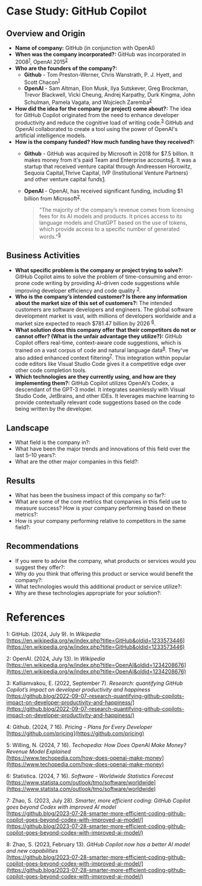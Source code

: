 # Case Study: GitHub Copilot

## Overview and Origin

* **Name of company:** GitHub (in conjunction with OpenAI)
* **When was the company incorporated?:** GitHub was incorporated in 2008<sup>[1](#wikipedia-github)</sup>, OpenAI 2015<sup>[2](#wikipedia-openai)</sup>
* **Who are the founders of the company?:**
    * **Github** - Tom Preston-Werner, Chris Wanstrath, P. J. Hyett, and Scott Chacon<sup>[1](#wikipedia-github)</sup>
    * **OpenAI** - Sam Altman, Elon Musk, Ilya Sutskever, Greg Brockman, Trevor Blackwell, Vicki Cheung, Andrej Karpathy, Durk Kingma, John Schulman, Pamela Vagata, and Wojciech Zaremba<sup>[2](#wikipedia-openai)</sup>
*	**How did the idea for the company (or project) come about?:** The idea for GitHub Copilot originated from the need to enhance developer productivity and reduce the cognitive load of writing code.<sup>[3](#github-copilot-research)</sup>  GitHub and OpenAI collaborated to create a tool using the power of OpenAI's artificial intelligence models.
* **How is the company funded? How much funding have they received?:**
    * **Github** - GitHub was acquired by Microsoft in 2018 for $7.5 billion.  It makes money from it's paid Team and Enterprise accounts[4](#github-pricing).  It was a startup that received venture capital through Andreessen Horowitz, Sequoia Capital,Thrive Capital, IVP (Institutional Venture Partners) and other venture capital funds[1](#wikipedia-github).
    * **OpenAI** - OpenAI, has received significant funding, including $1 billion from Microsoft<sup>[2](#wikipedia-openai)</sup>.

      >"The majority of the company’s revenue comes from licensing fees for its AI models and products. It prices access to its language models and ChatGPT based on the use of tokens, which provide access to a specific number of generated words."<sup>[5](#techo-openai-pricing)</sup>
    


## Business Activities

* **What specific problem is the company or project trying to solve?:** 
GitHub Copilot aims to solve the problem of time-consuming and error-prone code writing by providing AI-driven code suggestions while improving developer efficiency and code quality <sup>[3](#github-copilot-research)</sup>.
* **Who is the company’s intended customer? Is there any information about the market size of this set of customers?:** The intended customers are software developers and engineers. The global software development market is vast, with millions of developers worldwide and a market size expected to reach $781.47 billion by 2026 <sup>[6](#statistica-software-ww)</sup>.
* **What solution does this company offer that their competitors do not or cannot offer? (What is the unfair advantage they utilize?):** GitHub Copilot offers real-time, context-aware code suggestions, which is trained on a vast corpus of code and natural language data<sup>[8](#github-better-model)</sup>.  They've also added enhanced context filtering<sup>[7](#github-goes-beyond-codex)</sup>. This integration within popular code editors like Visual Studio Code gives it a competitive edge over other code completion tools.
* **Which technologies are they currently using, and how are they implementing them?:** GitHub Copilot utilizes OpenAI’s Codex, a descendant of the GPT-3 model. It integrates seamlessly with Visual Studio Code, JetBrains, and other IDEs.  It leverages machine learning to provide contextually relevant code suggestions based on the code being written by the developer.

## Landscape

* What field is the company in?:
* What have been the major trends and innovations of this field over the last 5–10 years?:
* What are the other major companies in this field?:

## Results

* What has been the business impact of this company so far?: 
* What are some of the core metrics that companies in this field use to measure success? How is your company performing based on these metrics?: 
* How is your company performing relative to competitors in the same field?:

## Recommendations

* If you were to advise the company, what products or services would you suggest they offer?:
* Why do you think that offering this product or service would benefit the company?: 
* What technologies would this additional product or service utilize?: 
* Why are these technologies appropriate for your solution?: 

# References
<a name="wikipedia-github">1</a>: GitHub. (2024, July 9). In *Wikipedia*<br /> [https://en.wikipedia.org/w/index.php?title=GitHub&oldid=1233573446](https://en.wikipedia.org/w/index.php?title=GitHub&oldid=1233573446)

<a name="wikipedia-openai">2</a>: OpenAI. (2024, July 13). In *Wikipedia*<br />
[https://en.wikipedia.org/w/index.php?title=OpenAI&oldid=1234208676](https://en.wikipedia.org/w/index.php?title=OpenAI&oldid=1234208676)

<a name="github-copilot-research">3</a>: Kalliamvakou, E. (2022, September 7). *Research: quantifying GitHub Copilot’s impact on developer productivity and happiness*<br />
[https://github.blog/2022-09-07-research-quantifying-github-copilots-impact-on-developer-productivity-and-happiness/](https://github.blog/2022-09-07-research-quantifying-github-copilots-impact-on-developer-productivity-and-happiness/)

<a name="github-pricing">4</a>: Github. (2024, 7 16). *Pricing - Plans for Every Developer*<br />
[https://github.com/pricing](https://github.com/pricing)

<a name="techo-openai-pricing">5</a>: Willing, N. (2024, 7 16). *Techopedia: How Does OpenAI Make Money? Revenue Model Explained*<br />
[https://www.techopedia.com/how-does-openai-make-money](https://www.techopedia.com/how-does-openai-make-money)

<a name="statistica-software-ww">6</a>: Statistica. (2024, 7 16). *Software - Worldwide Statistics Forecast*<br />
[https://www.statista.com/outlook/tmo/software/worldwide](https://www.statista.com/outlook/tmo/software/worldwide)

<a name="github-goes-beyond-codex">7</a>: Zhao, S. (2023, July 28). *Smarter, more efficient coding: GitHub Copilot goes beyond Codex with improved AI model*<br />
[https://github.blog/2023-07-28-smarter-more-efficient-coding-github-copilot-goes-beyond-codex-with-improved-ai-model/](https://github.blog/2023-07-28-smarter-more-efficient-coding-github-copilot-goes-beyond-codex-with-improved-ai-model/)

<a name="github-better-model">8</a>: Zhao, S. (2023, February 13). *GitHub Copilot now has a better AI model and new capabilities*<br />
[https://github.blog/2023-07-28-smarter-more-efficient-coding-github-copilot-goes-beyond-codex-with-improved-ai-model/](https://github.blog/2023-07-28-smarter-more-efficient-coding-github-copilot-goes-beyond-codex-with-improved-ai-model/)